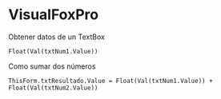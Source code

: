# VisualFoxPro

Obtener datos de un TextBox
```
Float(Val(txtNum1.Value))
```

Como sumar dos números
```
ThisForm.txtResultado.Value = Float(Val(txtNum1.Value)) + Float(Val(txtNum2.Value))
```
